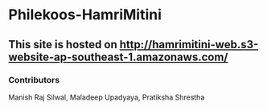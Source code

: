 # Philekoos-HamriMitini

## This site is hosted on http://hamrimitini-web.s3-website-ap-southeast-1.amazonaws.com/

### Contributors
Manish Raj Silwal, Maladeep Upadyaya, Pratiksha Shrestha

